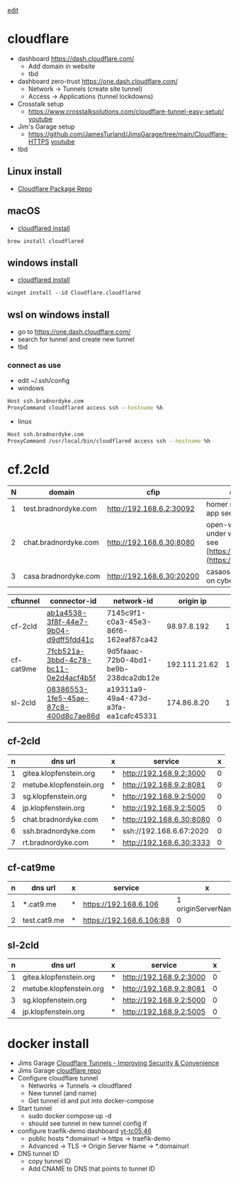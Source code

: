 [edit](https://github.com/2cld/netstack/edit/master/docs/wan/cloudflare/README.md)

# cloudflare
- dashboard https://dash.cloudflare.com/
  - Add domain in website
  - tbd
- dashboard zero-trust https://one.dash.cloudflare.com/
  - Network -> Tunnels (create site tunnel)
  - Access -> Applications (tunnel lockdowns)
- Crosstalk setup
  - https://www.crosstalksolutions.com/cloudflare-tunnel-easy-setup/ [youtube](https://www.youtube.com/watch?v=ZvIdFs3M5ic)
- Jim's Garage setup
  - https://github.com/JamesTurland/JimsGarage/tree/main/Cloudflare-HTTPS [youtube](https://www.youtube.com/watch?v=U8hUNw2E1ZM)
- tbd

## Linux install
- [Cloudflare Package Repo](https://pkg.cloudflare.com/)

## macOS
- [cloudflared install](https://developers.cloudflare.com/cloudflare-one/connections/connect-networks/downloads/)
```
brew install cloudflared
```

## windows install
- [cloudflared install](https://developers.cloudflare.com/cloudflare-one/connections/connect-networks/downloads/)
```
winget install --id Cloudflare.cloudflared
```

## wsl on windows install
- go to https://one.dash.cloudflare.com/
- search for tunnel and create new tunnel
- tbd
### connect as use
- edit ~/.ssh/config
- windows
```cmd
Host ssh.bradnordyke.com
ProxyCommand cloudflared access ssh --hostname %h
```
- linux
```bash
Host ssh.bradnordyke.com
ProxyCommand /usr/local/bin/cloudflared access ssh --hostname %h
```

# cf.2cld

| N | domain | cfip | description |
| - | ------ | ---- | ----------- |
| 1 | test.bradnordyke.com | http://192.168.6.2:30092 | homer running as truenas app see [tbd]() |
| 2 | chat.bradnordyke.com | http://192.168.6.30:8080 | open-webui running under wsl on cybertruck see [https://ai.2cld.net/docs/](https://ai.2cld.net/docs/) |
| 3 | casa.bradnordyke.com | http://192.168.6.30:20200 | casaos running under wsl on cybertruck see [tbd]() |

| cftunnel | connector-id | network-id | origin ip | private ip | zt ip | hostname | portal |
| -------- | ------------ | ---------- | --------- | ---------- | ----- | -------- | ------ |
| cf-2cld | [ab1a4538-3f8f-44e7-9b04-d9dff5fdd41c](https://one.dash.cloudflare.com/830c41d5976453f0c03f34d4f765b229/networks/tunnels/7145c9f1-c0a3-45e3-86f6-162eaf87ca42/connectors/ab1a4538-3f8f-44e7-9b04-d9dff5fdd41c?backTo=eyJ0ZXh0IjoiQmFjayB0byB0dW5uZWxzIiwidXJsIjoiLzgzMGM0MWQ1OTc2NDUzZjBjMDNmMzRkNGY3NjViMjI5L25ldHdvcmtzL3R1bm5lbHMifQ%3D%3D) | 7145c9f1-c0a3-45e3-86f6-162eaf87ca42 | 98.97.8.192 | 192.168.9.2 | 10.147.17.x | cf-cloudflared | [sg.klopfenstein.org](https://sg.klopfenstein.org/) |
| cf-cat9me | [7fcb521a-3bbd-4c78-bc11-0e2d4acf4b5f](https://one.dash.cloudflare.com/830c41d5976453f0c03f34d4f765b229/networks/tunnels/9d5faaac-72b0-4bd1-be9b-238dca2db12e/connectors/7fcb521a-3bbd-4c78-bc11-0e2d4acf4b5f?backTo=eyJ0ZXh0IjoiQmFjayB0byB0dW5uZWxzIiwidXJsIjoiLzgzMGM0MWQ1OTc2NDUzZjBjMDNmMzRkNGY3NjViMjI5L25ldHdvcmtzL3R1bm5lbHMifQ%3D%3D) | 9d5faaac-72b0-4bd1-be9b-238dca2db12e | 192.111.21.62 | 172.18.0.3 | 10.147.17.176 | e6f22b61a96c | [cg.cat9.me]() |
| sl-2cld | [08386553-1fe5-45ae-87c8-400d8c7ae86d](https://one.dash.cloudflare.com/830c41d5976453f0c03f34d4f765b229/networks/tunnels/a19311a9-49a4-473d-a3fa-ea1cafc45331/connectors/08386553-1fe5-45ae-87c8-400d8c7ae86d?backTo=eyJ0ZXh0IjoiQmFjayB0byB0dW5uZWxzIiwidXJsIjoiLzgzMGM0MWQ1OTc2NDUzZjBjMDNmMzRkNGY3NjViMjI5L25ldHdvcmtzL3R1bm5lbHMifQ%3D%3D) | a19311a9-49a4-473d-a3fa-ea1cafc45331 | 174.86.8.20 | 192.168.0.143 | 10.147.17.94  | slwin11ops | [tbd]() |

## cf-2cld

| n | dns url                 | x | service                  | x |
| - | ----------------------- | - | ------------------------ | - |
| 1 | gitea.klopfenstein.org  | * | http://192.168.9.2:3000  | 0 |
| 2 | metube.klopfenstein.org | * | http://192.168.9.2:8081  | 0 |
| 3 | sg.klopfenstein.org     | * | http://192.168.9.2:5000  | 0 |
| 4 | jp.klopfenstein.org     | * | http://192.168.9.2:5005  | 0 |
| 5 | chat.bradnordyke.com    | * | http://192.168.6.30:8080 | 0 |
| 6 | ssh.bradnordyke.com     | * | ssh://192.168.6.67:2020  | 0 |
| 7 | rt.bradnordyke.com      | * | http://192.168.6.30:3333 | 0 |

## cf-cat9me

| n | dns url                 | x | service                  | x |
| - | ----------------------- | - | ------------------------ | - |
| 1 | *.cat9.me               | * | https://192.168.6.106    | 1 originServerName |
| 2 | test.cat9.me            | * | https://192.168.6.106:88 | 0 |

## sl-2cld

| n | dns url                 | x | service                  | x |
| - | ----------------------- | - | ------------------------ | - |
| 1 | gitea.klopfenstein.org  | * | http://192.168.9.2:3000  | 0 |
| 2 | metube.klopfenstein.org | * | http://192.168.9.2:8081  | 0 |
| 3 | sg.klopfenstein.org     | * | http://192.168.9.2:5000  | 0 |
| 4 | jp.klopfenstein.org     | * | http://192.168.9.2:5005  | 0 |

# docker install
- Jims Garage [Cloudflare Tunnels - Improving Security & Convenience](https://www.youtube.com/watch?v=U8hUNw2E1ZM)
- Jims Garage [cloudflare repo](https://github.com/JamesTurland/JimsGarage/blob/main/Cloudflare-HTTPS/cloudflared/docker-compose.yaml)
- Configure cloudflare tunnel
  - Networks -> Tunnels -> cloudflared
  - New tunnel (and name)
  - Get tunnel id and put into docker-compose
- Start tunnel
  - sudo docker compose up -d
  - should see tunnel in new tunnel config if
- configure traefik-demo dashboard [yt-tc05:46](https://youtu.be/U8hUNw2E1ZM?t=346)
  - public hosts *.domainurl -> https -> traefik-demo
  - Advanced -> TLS -> Origin Server Name -> *.domainurl
- DNS tunnel ID
  - copy tunnel ID
  - Add CNAME to DNS that points to tunnel ID
